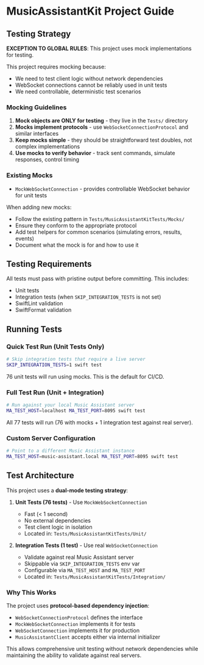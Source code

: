 # MusicAssistantKit Project Guide

## Testing Strategy

**EXCEPTION TO GLOBAL RULES**: This project uses mock implementations for testing.

This project requires mocking because:
- We need to test client logic without network dependencies
- WebSocket connections cannot be reliably used in unit tests
- We need controllable, deterministic test scenarios

### Mocking Guidelines

1. **Mock objects are ONLY for testing** - they live in the `Tests/` directory
2. **Mocks implement protocols** - use `WebSocketConnectionProtocol` and similar interfaces
3. **Keep mocks simple** - they should be straightforward test doubles, not complex implementations
4. **Use mocks to verify behavior** - track sent commands, simulate responses, control timing

### Existing Mocks

- `MockWebSocketConnection` - provides controllable WebSocket behavior for unit tests

When adding new mocks:
- Follow the existing pattern in `Tests/MusicAssistantKitTests/Mocks/`
- Ensure they conform to the appropriate protocol
- Add test helpers for common scenarios (simulating errors, results, events)
- Document what the mock is for and how to use it

## Testing Requirements

All tests must pass with pristine output before committing. This includes:
- Unit tests
- Integration tests (when `SKIP_INTEGRATION_TESTS` is not set)
- SwiftLint validation
- SwiftFormat validation

## Running Tests

### Quick Test Run (Unit Tests Only)
```bash
# Skip integration tests that require a live server
SKIP_INTEGRATION_TESTS=1 swift test
```
76 unit tests will run using mocks. This is the default for CI/CD.

### Full Test Run (Unit + Integration)
```bash
# Run against your local Music Assistant server
MA_TEST_HOST=localhost MA_TEST_PORT=8095 swift test
```
All 77 tests will run (76 with mocks + 1 integration test against real server).

### Custom Server Configuration
```bash
# Point to a different Music Assistant instance
MA_TEST_HOST=music-assistant.local MA_TEST_PORT=8095 swift test
```

## Test Architecture

This project uses a **dual-mode testing strategy**:

1. **Unit Tests (76 tests)** - Use `MockWebSocketConnection`
   - Fast (< 1 second)
   - No external dependencies
   - Test client logic in isolation
   - Located in: `Tests/MusicAssistantKitTests/Unit/`

2. **Integration Tests (1 test)** - Use real `WebSocketConnection`
   - Validate against real Music Assistant server
   - Skippable via `SKIP_INTEGRATION_TESTS` env var
   - Configurable via `MA_TEST_HOST` and `MA_TEST_PORT`
   - Located in: `Tests/MusicAssistantKitTests/Integration/`

### Why This Works

The project uses **protocol-based dependency injection**:
- `WebSocketConnectionProtocol` defines the interface
- `MockWebSocketConnection` implements it for tests
- `WebSocketConnection` implements it for production
- `MusicAssistantClient` accepts either via internal initializer

This allows comprehensive unit testing without network dependencies while maintaining the ability to validate against real servers.
